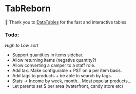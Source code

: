# TabReborn
 
:raised_hands: Thank you to [DataTables](https://datatables.net) for the fast and interactive tables.

### Todo:
*High to Low sort*
- Support quantities in items sidebar.
- Allow returning items (negative quantity?)
- Allow converting a camper to a staff role.
- Add tax. Make configurable + PST on a per item basis.
- Add tags to products + be able to search by tags.
- Stats -> Income by week, month... Most popular products...
- Let parents set $ per area (waterfront, candy store etc)
